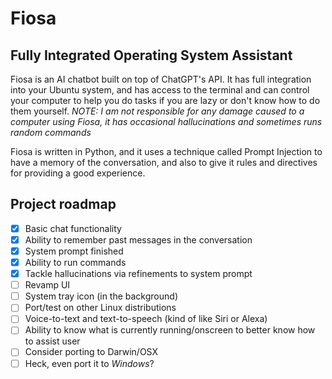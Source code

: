 # Fiosa
## Fully Integrated Operating System Assistant

Fiosa is an AI chatbot built on top of ChatGPT's API. It has full integration into your Ubuntu system, and has access to the terminal and can control your computer to help you do tasks if you are lazy or don't know how to do them yourself.
*NOTE: I am not responsible for any damage caused to a computer using Fiosa, it has occasional hallucinations and sometimes runs random commands*

Fiosa is written in Python, and it uses a technique called Prompt Injection to have a memory of the conversation, and also to give it rules and directives for providing a good experience.

## Project roadmap

- [x] Basic chat functionality
- [x] Ability to remember past messages in the conversation
- [x] System prompt finished
- [x] Ability to run commands
- [x] Tackle hallucinations via refinements to system prompt
- [ ] Revamp UI
- [ ] System tray icon (in the background)
- [ ] Port/test on other Linux distributions
- [ ] Voice-to-text and text-to-speech (kind of like Siri or Alexa)
- [ ] Ability to know what is currently running/onscreen to better know how to assist user
- [ ] Consider porting to Darwin/OSX
- [ ] Heck, even port it to *Windows*?

